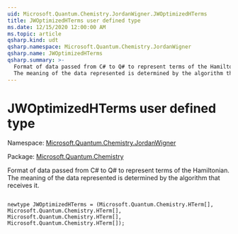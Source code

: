 ```yaml
---
uid: Microsoft.Quantum.Chemistry.JordanWigner.JWOptimizedHTerms
title: JWOptimizedHTerms user defined type
ms.date: 12/15/2020 12:00:00 AM
ms.topic: article
qsharp.kind: udt
qsharp.namespace: Microsoft.Quantum.Chemistry.JordanWigner
qsharp.name: JWOptimizedHTerms
qsharp.summary: >-
  Format of data passed from C# to Q# to represent terms of the Hamiltonian.
  The meaning of the data represented is determined by the algorithm that receives it.
---
```


# JWOptimizedHTerms user defined type

Namespace: [Microsoft.Quantum.Chemistry.JordanWigner](xref:Microsoft.Quantum.Chemistry.JordanWigner)

Package: [Microsoft.Quantum.Chemistry](https://nuget.org/packages/Microsoft.Quantum.Chemistry)


Format of data passed from C# to Q# to represent terms of the Hamiltonian.The meaning of the data represented is determined by the algorithm that receives it.

```qsharp

newtype JWOptimizedHTerms = (Microsoft.Quantum.Chemistry.HTerm[], Microsoft.Quantum.Chemistry.HTerm[], Microsoft.Quantum.Chemistry.HTerm[], Microsoft.Quantum.Chemistry.HTerm[]);
```

